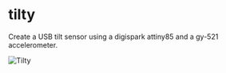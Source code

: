 # tilty

Create a USB tilt sensor using a digispark attiny85 and a gy-521 accelerometer.

![Tilty](tilty.jpg)
